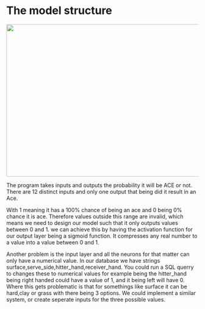 # The model structure
<img src="https://github.com/user-attachments/assets/71cdb685-54b0-4833-922d-530d217b1139" width="800" height="400">

The program takes inputs and outputs the probability it will be ACE or not. There are 12 distinct inputs and only one output that being did it result in an Ace.

With 1 meaning it has a 100% chance of being an ace and 0 being 
0% chance it is ace. Therefore values outside this range are invalid, which means we need to design our model such that it only outputs values between 0 and 1. we can achieve this by having the activation function for our output layer being a sigmoid function. It compresses any real number to a value into a value between 0 and 1.

Another problem is the input layer and all the neurons for that matter can only have a numerical value. In our database we have strings surface,serve_side,hitter_hand,receiver_hand. You could run a SQL querry to changes these to numerical values for example being the hitter_hand being right handed could have a value of 1, and it being left will have 0. Where this gets problematic is that for somethings like surface it can be hard,clay or grass with there being 3 options. We could implement a similar system, or create seperate inputs for the three possible values.
